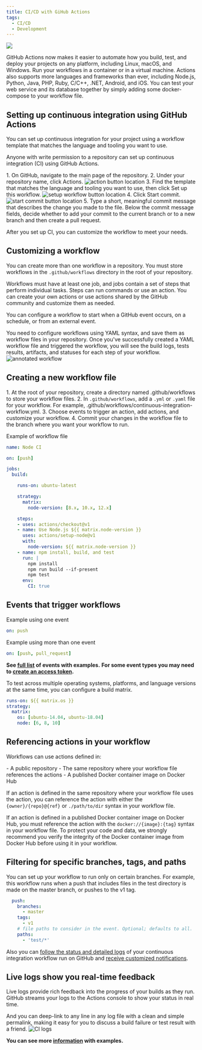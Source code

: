 ```yaml
---
title: CI/CD with GiHub Actions
tags:
  - CI/CD
  - Development
---
```

![](/blog/css/images/git.png)

GitHub Actions now makes it easier to automate how you build, test, and deploy your projects on any platform, including Linux, macOS, and Windows. Run your workflows in a container or in a virtual machine. Actions also supports more languages and frameworks than ever, including Node.js, Python, Java, PHP, Ruby, C/C++, .NET, Android, and iOS. You can test your web service and its database together by simply adding some docker-compose to your workflow file.

## Setting up continuous integration using GitHub Actions
You can set up continuous integration for your project using a workflow template that matches the language and tooling you want to use.

Anyone with write permission to a repository can set up continuous integration (CI) using GitHub Actions.

1\. On GitHub, navigate to the main page of the repository.
2\. Under your repository name, click Actions.
![action button location](/blog/css/images/action_button_location.png)
3\. Find the template that matches the language and tooling you want to use, then click Set up this workflow.
![setup workflow button location](/blog/css/images/setup-workflow-button.png)
4\. Click Start commit.
![start commit button location](/blog/css/images/start_commit_button_location.png)
5\. Type a short, meaningful commit message that describes the change you made to the file. Below the commit message fields, decide whether to add your commit to the current branch or to a new branch and then create a pull request.

After you set up CI, you can customize the workflow to meet your needs.

## Customizing a workflow
You can create more than one workflow in a repository. You must store workflows in the `.github/workflows` directory in the root of your repository. 

Workflows must have at least one job, and jobs contain a set of steps that perform individual tasks. Steps can run commands or use an action. You can create your own actions or use actions shared by the GitHub community and customize them as needed.

You can configure a workflow to start when a GitHub event occurs, on a schedule, or from an external event.

You need to configure workflows using YAML syntax, and save them as workflow files in your repository. Once you've successfully created a YAML workflow file and triggered the workflow, you will see the build logs, tests results, artifacts, and statuses for each step of your workflow.
![annotated workflow](/blog/css/images/annotated-workflow.png)

## Creating a new workflow file
1\. At the root of your repository, create a directory named .github/workflows to store your workflow files.
2\. In `.github/workflows`, add a `.yml` or `.yaml` file for your workflow. For example, .github/workflows/continuous-integration-workflow.yml.
3\. Choose events to trigger an action, add actions, and customize your workflow.
4\. Commit your changes in the workflow file to the branch where you want your workflow to run.

Example of workflow file
```yml
name: Node CI

on: [push]

jobs:
  build:

    runs-on: ubuntu-latest

    strategy:
      matrix:
        node-version: [8.x, 10.x, 12.x]

    steps:
    - uses: actions/checkout@v1
    - name: Use Node.js ${{ matrix.node-version }}
      uses: actions/setup-node@v1
      with:
        node-version: ${{ matrix.node-version }}
    - name: npm install, build, and test
      run: |
        npm install
        npm run build --if-present
        npm test
      env:
        CI: true
```
## Events that trigger workflows
Example using one event
```yml
on: push
```
Example using more than one event
```yml
on: [push, pull_request]
```
**See [full list](https://help.github.com/en/articles/events-that-trigger-workflows#webhook-events) of events with examples.**
**For some event types you may need to [create an access token](https://help.github.com/en/articles/creating-a-personal-access-token-for-the-command-line).**

To test across multiple operating systems, platforms, and language versions at the same time, you can configure a build matrix.
```yml
runs-on: ${{ matrix.os }}
strategy:
  matrix:
    os: [ubuntu-14.04, ubuntu-18.04]
    node: [6, 8, 10]
```

## Referencing actions in your workflow

Workflows can use actions defined in:

\- A public repository
\- The same repository where your workflow file references the actions
\- A published Docker container image on Docker Hub

If an action is defined in the same repository where your workflow file uses the action, you can reference the action with either the ‌`{owner}/{repo}@{ref}` or `./path/to/dir` syntax in your workflow file.

If an action is defined in a published Docker container image on Docker Hub, you must reference the action with the `docker://{image}:{tag}` syntax in your workflow file. To protect your code and data, we strongly recommend you verify the integrity of the Docker container image from Docker Hub before using it in your workflow.

## Filtering for specific branches, tags, and paths
You can set up your workflow to run only on certain branches. For example, this workflow runs when a push that includes files in the test directory is made on the master branch, or pushes to the v1 tag.

```yml on:
  push:
    branches:
      - master
    tags:
      - v1
    # file paths to consider in the event. Optional; defaults to all.
    paths:
      - 'test/*'
```

Also you can [follow the status and detailed logs](https://help.github.com/en/articles/managing-a-workflow-run) of your continuous integration workflow run on GitHub and [receive customized notifications](https://help.github.com/en/articles/choosing-the-delivery-method-for-your-notifications#choosing-the-delivery-method-for-your-notifications-about-github-actions).

## Live logs show you real-time feedback
Live logs provide rich feedback into the progress of your builds as they run. GitHub streams your logs to the Actions console to show your status in real time. 

And you can deep-link to any line in any log file with a clean and simple permalink, making it easy for you to discuss a build failure or test result with a friend.
![CI logs](/blog/css/images/ci_logs.png)

**You can see more [information](https://github.com/features/actions) with examples.**